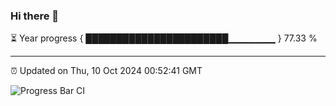 ### Hi there 👋

⏳ Year progress { ███████████████████████▁▁▁▁▁▁▁ } 77.33 %

---

⏰ Updated on Thu, 10 Oct 2024 00:52:41 GMT

![Progress Bar CI](https://github.com/code-lakshay/GitHub-Actions-Demo/workflows/Progress%20Bar%20CI/badge.svg)
